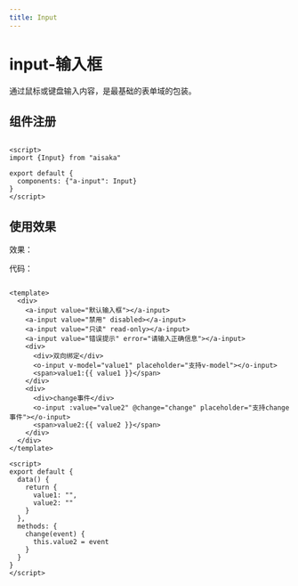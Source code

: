 ```yaml
---
title: Input
---
```


# input-输入框

通过鼠标或键盘输入内容，是最基础的表单域的包装。

## 组件注册

```vue

<script>
import {Input} from "aisaka"

export default {
  components: {"a-input": Input}
}
</script>
```

## 使用效果

效果：
<ClientOnly>
<input-demos></input-demos>
</ClientOnly>

代码：

```vue

<template>
  <div>
    <a-input value="默认输入框"></a-input>
    <a-input value="禁用" disabled></a-input>
    <a-input value="只读" read-only></a-input>
    <a-input value="错误提示" error="请输入正确信息"></a-input>
    <div>
      <div>双向绑定</div>
      <o-input v-model="value1" placeholder="支持v-model"></o-input>
      <span>value1:{{ value1 }}</span>
    </div>
    <div>
      <div>change事件</div>
      <o-input :value="value2" @change="change" placeholder="支持change事件"></o-input>
      <span>value2:{{ value2 }}</span>
    </div>
  </div>
</template>

<script>
export default {
  data() {
    return {
      value1: "",
      value2: ""
    }
  },
  methods: {
    change(event) {
      this.value2 = event
    }
  }
}
</script>
```
